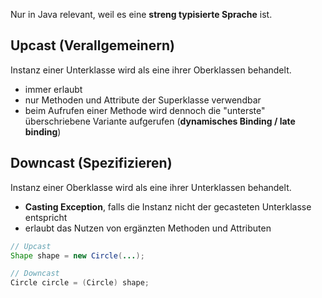Nur in Java relevant, weil es eine **streng typisierte Sprache** ist.

## Upcast (Verallgemeinern)
Instanz einer Unterklasse wird als eine ihrer Oberklassen behandelt.

- immer erlaubt
- nur Methoden und Attribute der Superklasse verwendbar
- beim Aufrufen einer Methode wird dennoch die "unterste" überschriebene Variante aufgerufen (**dynamisches Binding / late binding**)

## Downcast (Spezifizieren)
Instanz einer Oberklasse wird als eine ihrer Unterklassen behandelt.

- **Casting Exception**, falls die Instanz nicht der gecasteten Unterklasse entspricht
- erlaubt das Nutzen von ergänzten Methoden und Attributen

```java
// Upcast
Shape shape = new Circle(...);

// Downcast
Circle circle = (Circle) shape;
```

